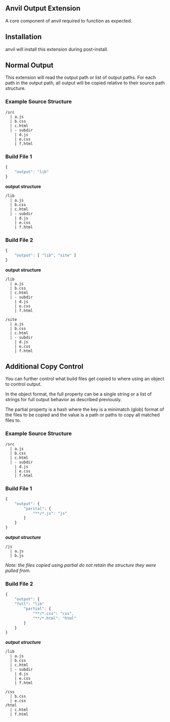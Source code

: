 ## Anvil Output Extension

A core component of anvil required to function as expected.

## Installation

anvil will install this extension during post-install.

## Normal Output

This extension will read the output path or list of output paths. For each path in the output path, all output will be copied relative to their source path structure.

### Example Source Structure

```plain
/src
  | a.js
  | b.css
  | c.html
  | - subdir
    | d.js
    | e.css
    | f.html
```

### Build File 1

```javascript
{
	"output": "lib"
}
```

**output structure**

```plain
/lib
  | a.js
  | b.css
  | c.html
  | - subdir
    | d.js
    | e.css
    | f.html
```

### Build File 2

```javascript
{
	"output": [ "lib", "site" ]
}
```

**output structure**

```plain
/lib
  | a.js
  | b.css
  | c.html
  | - subdir
    | d.js
    | e.css
    | f.html

/site
  | a.js
  | b.css
  | c.html
  | - subdir
    | d.js
    | e.css
    | f.html
```

## Additional Copy Control

You can further control what build files get copied to where using an object to control output.

In the object format, the full property can be a single string or a list of strings for full output behavior as described previously.

The partial property is a hash where the key is a minimatch (glob) format of the files to be copied and the value is a path or paths to copy all matched files to.

### Example Source Structure

```plain
/src
  | a.js
  | b.css
  | c.html
  | - subdir
    | d.js
    | e.css
    | f.html
```

### Build File 1

```javascript
{
	"output": {
		"parital": {
			"**/*.js": "js"
		}
	}
}
```

***output structure***

```plain
/js
  | a.js
  | b.js
```

_Note: the files copied using partial do not retain the structure they were pulled from._

### Build File 2

```javascript
{
	"output": {
    "full": "lib"
		"partial": {
			"**/*.css": "css",
			"**/*.html": "html"
		}
	}
}
```

***output structure***

```plain
/lib
  | a.js
  | b.css
  | c.html
  | - subdir
    | d.js
    | e.css
    | f.html

/css
  | b.css
  | e.css
/html
  | c.html
  | f.html
```